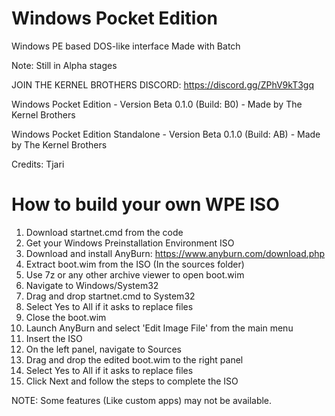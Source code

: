 # Windows Pocket Edition
Windows PE based DOS-like interface
Made with Batch

Note: Still in Alpha stages

JOIN THE KERNEL BROTHERS DISCORD: https://discord.gg/ZPhV9kT3gq


Windows Pocket Edition - Version Beta 0.1.0 (Build: B0) - Made by The Kernel Brothers

Windows Pocket Edition Standalone - Version Beta 0.1.0 (Build: AB) - Made by The Kernel Brothers

Credits: Tjari

# How to build your own WPE ISO

1) Download startnet.cmd from the code
2) Get your Windows Preinstallation Environment ISO
3) Download and install AnyBurn: https://www.anyburn.com/download.php
4) Extract boot.wim from the ISO (In the sources folder)
5) Use 7z or any other archive viewer to open boot.wim
6) Navigate to Windows/System32
7) Drag and drop startnet.cmd to System32
8) Select Yes to All if it asks to replace files
9) Close the boot.wim
10) Launch AnyBurn and select 'Edit Image File' from the main menu
11) Insert the ISO
12) On the left panel, navigate to Sources
13) Drag and drop the edited boot.wim to the right panel
14) Select Yes to All if it asks to replace files
15) Click Next and follow the steps to complete the ISO

NOTE: Some features (Like custom apps) may not be available.
